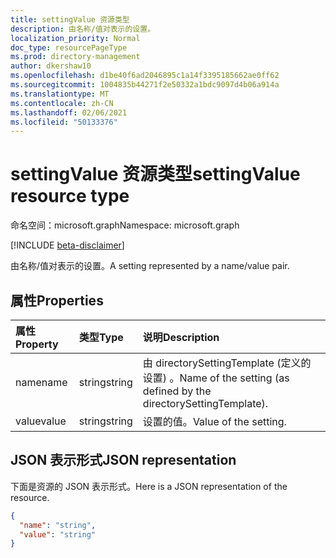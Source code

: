 ```yaml
---
title: settingValue 资源类型
description: 由名称/值对表示的设置。
localization_priority: Normal
doc_type: resourcePageType
ms.prod: directory-management
author: dkershaw10
ms.openlocfilehash: d1be40f6ad2046895c1a14f3395185662ae0ff62
ms.sourcegitcommit: 1004835b44271f2e50332a1bdc9097d4b06a914a
ms.translationtype: MT
ms.contentlocale: zh-CN
ms.lasthandoff: 02/06/2021
ms.locfileid: "50133376"
---
```

# <a name="settingvalue-resource-type"></a><span data-ttu-id="392c3-103">settingValue 资源类型</span><span class="sxs-lookup"><span data-stu-id="392c3-103">settingValue resource type</span></span>

<span data-ttu-id="392c3-104">命名空间：microsoft.graph</span><span class="sxs-lookup"><span data-stu-id="392c3-104">Namespace: microsoft.graph</span></span>

[!INCLUDE [beta-disclaimer](../../includes/beta-disclaimer.md)]

<span data-ttu-id="392c3-105">由名称/值对表示的设置。</span><span class="sxs-lookup"><span data-stu-id="392c3-105">A setting represented by a name/value pair.</span></span>


## <a name="properties"></a><span data-ttu-id="392c3-106">属性</span><span class="sxs-lookup"><span data-stu-id="392c3-106">Properties</span></span>
| <span data-ttu-id="392c3-107">属性</span><span class="sxs-lookup"><span data-stu-id="392c3-107">Property</span></span>     | <span data-ttu-id="392c3-108">类型</span><span class="sxs-lookup"><span data-stu-id="392c3-108">Type</span></span>   |<span data-ttu-id="392c3-109">说明</span><span class="sxs-lookup"><span data-stu-id="392c3-109">Description</span></span>|
|:---------------|:--------|:----------|
|<span data-ttu-id="392c3-110">name</span><span class="sxs-lookup"><span data-stu-id="392c3-110">name</span></span>|<span data-ttu-id="392c3-111">string</span><span class="sxs-lookup"><span data-stu-id="392c3-111">string</span></span>|<span data-ttu-id="392c3-112">由 directorySettingTemplate (定义的设置) 。</span><span class="sxs-lookup"><span data-stu-id="392c3-112">Name of the setting (as defined by the directorySettingTemplate).</span></span>|
|<span data-ttu-id="392c3-113">value</span><span class="sxs-lookup"><span data-stu-id="392c3-113">value</span></span>|<span data-ttu-id="392c3-114">string</span><span class="sxs-lookup"><span data-stu-id="392c3-114">string</span></span>|<span data-ttu-id="392c3-115">设置的值。</span><span class="sxs-lookup"><span data-stu-id="392c3-115">Value of the setting.</span></span>|

## <a name="json-representation"></a><span data-ttu-id="392c3-116">JSON 表示形式</span><span class="sxs-lookup"><span data-stu-id="392c3-116">JSON representation</span></span>

<span data-ttu-id="392c3-117">下面是资源的 JSON 表示形式。</span><span class="sxs-lookup"><span data-stu-id="392c3-117">Here is a JSON representation of the resource.</span></span>

<!-- {
  "blockType": "resource",
  "optionalProperties": [

  ],
  "@odata.type": "microsoft.graph.settingValue"
}-->

```json
{
  "name": "string",
  "value": "string"
}

```

<!-- uuid: 8fcb5dbc-d5aa-4681-8e31-b001d5168d79
2015-10-25 14:57:30 UTC -->
<!--
{
  "type": "#page.annotation",
  "description": "settingValue resource",
  "keywords": "",
  "section": "documentation",
  "tocPath": "",
  "suppressions": []
}
-->


